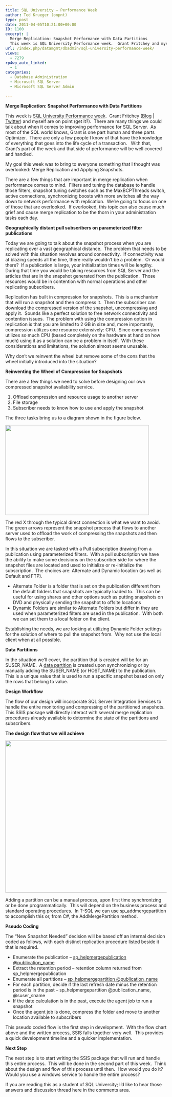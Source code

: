 ```yaml
---
title: SQL University – Performance Week
author: Ted Krueger (onpnt)
type: post
date: 2011-04-05T10:21:00+00:00
ID: 1100
excerpt: |
  Merge Replication: Snapshot Performance with Data Partitions
  This week is SQL University Performance week.  Grant Fritchey and myself are on point (get it?).  There are many things we could talk about when it comes to improving performance for SQL Serv&hellip;
url: /index.php/datamgmt/dbadmin/sql-university-performance-week/
views:
  - 7279
rp4wp_auto_linked:
  - 1
categories:
  - Database Administration
  - Microsoft SQL Server
  - Microsoft SQL Server Admin

---
```

**Merge Replication: Snapshot Performance with Data Partitions**

This week is [SQL University Performance week][1].  Grant Fritchey ([Blog][2] | [Twitter][3]) and myself are on point (get it?).  There are many things we could talk about when it comes to improving performance for SQL Server.  As most of the SQL world knows, Grant is one part human and three parts Optimizer.  There are only a few people I know of that have the knowledge of everything that goes into the life cycle of a transaction.   With that, Grant’s part of the week and that side of performance will be well covered and handled.

My goal this week was to bring to everyone something that I thought was overlooked: Merge Replication and Applying Snapshots. 

There are a few things that are important in merge replication when performance comes to mind.  Filters and tuning the database to handle those filters, snapshot tuning switches such as the MaxBCPThreads switch, active connections, synchronizing boosts with more switches all the way down to network performance with replication.  We’re going to focus on one of those that are overlooked.  If overlooked, this topic can also cause much grief and cause merge replication to be the thorn in your administration tasks each day.

**Geographically distant pull subscribers on parameterized filter publications**

Today we are going to talk about the snapshot process when you are replicating over a vast geographical distance.  The problem that needs to be solved with this situation revolves around connectivity.  If connectivity was at blazing speeds all the time, there really wouldn’t be a problem.  Or would there?  If a publication is large, your initialization times will be lengthy.  During that time you would be taking resources from SQL Server and the articles that are in the snapshot generated from the publication.  Those resources would be in contention with normal operations and other replicating subscribers.

Replication has built in compression for snapshots.  This is a mechanism that will run a snapshot and then compress it.  Then the subscriber can download the compressed version of the snapshot, uncompress<span style="text-decoration: line-through;">ing</span> and apply it.  Sounds like a perfect solution to free network connectivity and contention issues.  The problem with using the compression option in replication is that you are limited to 2 GB in size and, more importantly, compression utilizes one resource extensively: CPU.  Since compression utilizes so much CPU (based completely on the hardware at hand on how much) using it as a solution can be a problem in itself.  With these considerations and limitations, the solution almost seems unusable. 

Why don’t we reinvent the wheel but remove some of the cons that the wheel initially introduced into the situation?

**Reinventing the Wheel of Compression for Snapshots**

There are a few things we need to solve before designing our own compressed snapshot availability service. 

  1. Offload compression and resource usage to another server
  2. File storage
  3. Subscriber needs to know how to use and apply the snapshot

The three tasks bring us to a diagram shown in the figure below.

<div class="image_block">
  <a href="/wp-content/uploads/blogs/DataMgmt/-22.png?mtime=1301972711"><img alt="" src="/wp-content/uploads/blogs/DataMgmt/-22.png?mtime=1301972711" width="448" height="280" /></a>
</div>

The red X through the typical direct connection is what we want to avoid.  The green arrows represent the snapshot process that flows to another server used to offload the work of compressing the snapshots and then flows to the subscriber.

In this situation we are tasked with a Pull subscription drawing from a publication using parameterized filters.  With a pull subscription we have the ability to make some decisions on the subscriber side for where the snapshot files are located and used to initialize or re-initialize the subscription.  The choices are: Alternate and Dynamic location (as well as Default and FTP).

  * Alternate Folder is a folder that is set on the publication different from the default folders that snapshots are typically loaded to.  This can be useful for using shares and other options such as putting snapshots on DVD and physically sending the snapshot to offsite locations
  * Dynamic Folders are similar to Alternate Folders but differ in they are used when parameterized filters are used in the publication.  With both we can set them to a local folder on the client.  

Establishing the needs, we are looking at utilizing Dynamic Folder settings for the solution of where to pull the snapshot from.  Why not use the local client when at all possible.

**Data Partitions**

In the situation we’ll cover, the partition that is created will be for an SUSER_NAME.  A [data partition][4] is created upon synchronizing or by manually adding the SUSER\_NAME (or HOST\_NAME) to the publication.  This is a unique value that is used to run a specific snapshot based on only the rows that belong to value. 

**Design Workflow**

The flow of our design will incorporate SQL Server Integration Services to handle the entire monitoring and compressing of the partitioned snapshots.  This SSIS package will directly interact with several merge replication procedures already available to determine the state of the partitions and subscribers.

**The design flow that we will achieve**

<div class="image_block">
  <a href="/wp-content/uploads/blogs/DataMgmt/-23.png?mtime=1301972712"><img alt="" src="/wp-content/uploads/blogs/DataMgmt/-23.png?mtime=1301972712" width="578" height="473" /></a>
</div>

Adding a partition can be a manual process, upon first time synchronizing or be done programmatically.  This will depend on the business process and standard operating procedures.  In T-SQL we can use sp_addmergepartition to accomplish this or, from C#, the AddMergePartition method.

**Pseudo Coding**

The “New Snapshot Needed” decision will be based off an internal decision coded as follows, with each distinct replication procedure listed beside it that is required.

  * Enumerate the publication – [sp\_helpmergepublication @publication\_name][5]
  * Extract the retention period – retention column returned from sp_helpmergepublication
  * Enumerate all partitions – [sp\_helpmergepartition @publication\_name][6]
  * For each partition, decide if the last refresh date minus the retention period is in the past – sp\_helpmergepartition @publication\_name, @suser_sname
  * If the date calculation is in the past, execute the agent job to run a snapshot
  * Once the agent job is done, compress the folder and move to another location available to subscribers

This pseudo coded flow is the first step in development.  With the flow chart above and the written process, SSIS falls together very well.  This provides a quick development timeline and a quicker implementation. 

**Next Step**

The next step is to start writing the SSIS package that will run and handle this entire process.  This will be done in the second part of this week.  Think about the design and flow of this process until then.  How would you do it?  Would you use a windows service to handle the entire process? 

If you are reading this as a student of SQL University; I’d like to hear those answers and discussion thread here in the comments area.

 [1]: http://sqlchicken.com/sql-university/
 [2]: http://www.scarydba.com/
 [3]: http://twitter.com/gfritchey
 [4]: http://msdn.microsoft.com/en-us/library/ms146967(v=sql.110).aspx
 [5]: http://msdn.microsoft.com/en-us/library/ms189475.aspx
 [6]: http://msdn.microsoft.com/en-us/library/ms174989.aspx